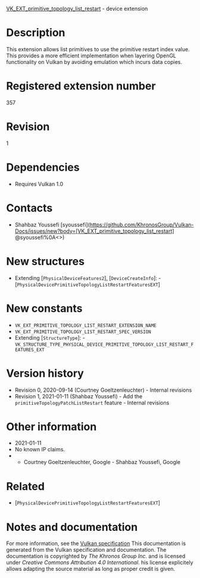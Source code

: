 [VK_EXT_primitive_topology_list_restart](https://www.khronos.org/registry/vulkan/specs/1.3-extensions/man/html/VK_EXT_primitive_topology_list_restart.html) - device extension

# Description
This extension allows list primitives to use the primitive restart index
value.
This provides a more efficient implementation when layering OpenGL
functionality on Vulkan by avoiding emulation which incurs data copies.

# Registered extension number
357

# Revision
1

# Dependencies
- Requires Vulkan 1.0

# Contacts
- Shahbaz Youssefi [syoussefi](https://github.com/KhronosGroup/Vulkan-Docs/issues/new?body=[VK_EXT_primitive_topology_list_restart] @syoussefi%0A<<Here describe the issue or question you have about the VK_EXT_primitive_topology_list_restart extension>>)

# New structures
- Extending [`PhysicalDeviceFeatures2`], [`DeviceCreateInfo`]:  - [`PhysicalDevicePrimitiveTopologyListRestartFeaturesEXT`]

# New constants
- `VK_EXT_PRIMITIVE_TOPOLOGY_LIST_RESTART_EXTENSION_NAME`
- `VK_EXT_PRIMITIVE_TOPOLOGY_LIST_RESTART_SPEC_VERSION`
- Extending [`StructureType`]:  - `VK_STRUCTURE_TYPE_PHYSICAL_DEVICE_PRIMITIVE_TOPOLOGY_LIST_RESTART_FEATURES_EXT`

# Version history
- Revision 0, 2020-09-14 (Courtney Goeltzenleuchter)  - Internal revisions 
- Revision 1, 2021-01-11 (Shahbaz Youssefi)  - Add the `primitiveTopologyPatchListRestart` feature  - Internal revisions

# Other information
* 2021-01-11
* No known IP claims.
*   - Courtney Goeltzenleuchter, Google  - Shahbaz Youssefi, Google

# Related
- [`PhysicalDevicePrimitiveTopologyListRestartFeaturesEXT`]

# Notes and documentation
For more information, see the [Vulkan specification](https://www.khronos.org/registry/vulkan/specs/1.3-extensions/html/vkspec.html)
This documentation is generated from the Vulkan specification and documentation.
The documentation is copyrighted by *The Khronos Group Inc.* and is licensed under *Creative Commons Attribution 4.0 International*.
his license explicitely allows adapting the source material as long as proper credit is given.
        